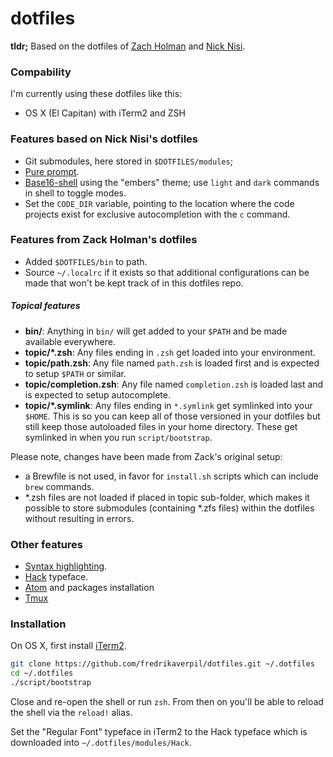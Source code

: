 # dotfiles

**tldr;** Based on the dotfiles of [Zach Holman](https://github.com/holman/dotfiles/fork) and [Nick Nisi](https://github.com/nicknisi/dotfiles).

### Compability

I'm currently using these dotfiles like this:

* OS X (El Capitan) with iTerm2 and ZSH


### Features based on Nick Nisi's dotfiles

- Git submodules, here stored in `$DOTFILES/modules`;
- [Pure prompt](https://github.com/sindresorhus/pure).
- [Base16-shell](https://github.com/chriskempson/base16-shell) using the "embers" theme; use `light` and `dark` commands in shell to toggle modes.
- Set the `CODE_DIR` variable, pointing to the location where the code projects exist for exclusive autocompletion with the `c` command.

### Features from Zack Holman's dotfiles

- Added `$DOTFILES/bin` to path.
- Source `~/.localrc` if it exists so that additional configurations can be made that won't be kept track of in this dotfiles repo.

##### Topical features

- **bin/**: Anything in `bin/` will get added to your `$PATH` and be made
  available everywhere.
- **topic/\*.zsh**: Any files ending in `.zsh` get loaded into your
  environment.
- **topic/path.zsh**: Any file named `path.zsh` is loaded first and is
  expected to setup `$PATH` or similar.
- **topic/completion.zsh**: Any file named `completion.zsh` is loaded
  last and is expected to setup autocomplete.
- **topic/\*.symlink**: Any files ending in `*.symlink` get symlinked into
  your `$HOME`. This is so you can keep all of those versioned in your dotfiles
  but still keep those autoloaded files in your home directory. These get
  symlinked in when you run `script/bootstrap`.

Please note, changes have been made from Zack's original setup:

- a Brewfile is not used, in favor for `install.sh` scripts which can include `brew` commands.
- \*.zsh files are not loaded if placed in topic sub-folder, which makes it possible to store submodules (containing \*.zfs files) within the dotfiles without resulting in errors.

### Other features

- [Syntax highlighting](https://github.com/zsh-users/zsh-syntax-highlighting).
- [Hack](https://github.com/chrissimpkins/Hack) typeface.
- [Atom](https://atom.io) and packages installation
- [Tmux](https://tmux.github.io)

### Installation

On OS X, first install [iTerm2](https://www.iterm2.com).

```bash
git clone https://github.com/fredrikaverpil/dotfiles.git ~/.dotfiles
cd ~/.dotfiles
./script/bootstrap
```

Close and re-open the shell or run `zsh`. From then on you'll be able to reload the shell via the `reload!` alias.

Set the "Regular Font" typeface in iTerm2 to the Hack typeface which is downloaded into `~/.dotfiles/modules/Hack`.
